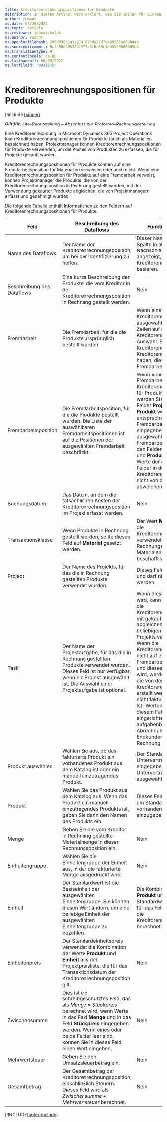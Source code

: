 ```yaml
---
title: Kreditorenrechnungspositionen für Produkte
description: In diesem Artikel wird erklärt, wie Sie Zeilen für Einkaufsrechnungen für Produkte erfassen und die verschiedenen Felder verwenden, um den Kauf von Produkten bei den Lieferanten zu erfassen.
author: rumant
ms.date: 03/25/2022
ms.topic: article
ms.reviewer: johnmichalak
ms.author: rumant
ms.openlocfilehash: 206dd36a1a1e7141678da27d76a99561ac89044b
ms.sourcegitcommit: 6cfc50d89528df977a8f6a55c1ad39d99800d9b4
ms.translationtype: HT
ms.contentlocale: de-DE
ms.lasthandoff: 06/03/2022
ms.locfileid: "8931375"
---
```

# <a name="vendor-invoice-lines-for-products"></a>Kreditorenrechnungspositionen für Produkte

[!include [banner](../../includes/dataverse-preview.md)]

_**Gilt für:** Lite-Bereitstellung – Abschluss zur Proforma-Rechnungsstellung_

Eine Kreditorenrechnung in Microsoft Dynamics 365 Project Operations kann Kreditorenrechnungspositionen für Produkte (auch als Materialien bezeichnet) haben. Projektmanager können Kreditorenrechnungspositionen für Produkte verwenden, um die Kosten von Produkten zu erfassen, die für Projekte gekauft wurden.

Kreditorenrechnungspositionen für Produkte können auf eine Fremdarbeitsposition für Materialien verweisen oder auch nicht. Wenn eine Kreditorenrechnungsposition für Produkte auf eine Fremdarbeit verweist, können Projektmanager die Produkte, die von der Kreditorenrechnungsposition in Rechnung gestellt werden, mit der Verwendung gekaufter Produkte abgleichen, die von Projektmanagern erfasst und genehmigt wurden.

Die folgende Tabelle enthält Informationen zu den Feldern auf Kreditorenrechnungspositionen für Produkte.

| Feld | Beschreibung des Dataflows | Funktionsauswirkung |
| --- | --- | --- |
| Name des Dataflows | Der Name der Kreditorenrechnungsposition, um bei der Identifizierung zu helfen. | Dieser Name wird als erste Spalte in allen Nachschlagevorgängen angezeigt, die auf Kreditorenrechnungspositionen basieren. |
| Beschreibung des Dataflows | Eine kurze Beschreibung der Produkte, die vom Kreditor in der Kreditorenrechnungsposition in Rechnung gestellt werden. | Nein |
| Fremdarbeit | Die Fremdarbeit, für die die Produkte ursprünglich bestellt wurden. | Wenn eine Fremdarbeit für die Kreditorenrechnung ausgewählt wird, erben alle Zeilen auf der Kreditorenrechnung diese Auswahl. Eine Kreditorenrechnung darf keine Kreditorenrechnungspositionen haben, die auf verschiedene Fremdarbeiten verweisen. |
| Fremdarbeitsposition | Die Fremdarbeitsposition, für die die Produkte bestellt wurden. Die Liste der auswählbaren Fremdarbeitspositionen ist auf die Positionen der ausgewählten Fremdarbeit beschränkt. | Wenn eine Fremdarbeitsposition in einer Kreditorenrechnungsposition für Produkte ausgewählt wird, werden Standardwerte für die Felder **Projekt**, **Aufgabe** und **Produkt** werden aus den entsprechenden Feldern in der Fremdarbeitsposition eingegeben. Wenn die ausgewählte Fremdarbeitsposition Werte in den Feldern **Projekt**, **Aufgabe** und **Produkt** hat, können die Werte der entsprechenden Felder in der Kreditorenrechnungsposition nicht von diesen Werten abweichen. |
| Buchungsdatum | Das Datum, an dem die tatsächlichen Kosten der Kreditorenrechnungsposition im Projekt erfasst werden. | Nein|
| Transaktionsklasse | Wenn Produkte in Rechnung gestellt werden, sollte dieses Feld auf **Material** gesetzt werden. | Der Wert **Material** gibt an, dass die Kreditorenrechnungsposition verwendet wird, um den Rechnungsbetrag für Materialen zu erfassen, die beschafft wurden. |
| Project | Der Name des Projekts, für das die in Rechnung gestellten Produkte verwendet wurden. | Dieses Feld ist ein Pflichtfeld und darf nicht leer gelassen werden. |
| Task | Der Name der Projektaufgabe, für das die in Rechnung gestellten Produkte verwendet wurden. Dieses Feld ist nur verfügbar, wenn ein Projekt ausgewählt ist. Die Auswahl einer Projektaufgabe ist optional. | Wenn dieses Feld leer gelassen wird, kann der Projektmanager die Kreditorenrechnungsposition mit gekaufen Produkten abgleichen, die für einen beliebigen Vorgang des Projekts verwendet wurden. Wenn die Kreditorenrechnungsposition nicht auf eine Fremdarbeitsposition verweist und dieses Feld leer gelassen wird, werden die Ist-Kosten, die von der Kreditorenrechnungsposition erstellt werden, nicht mit noch nicht fakturierten Verkaufs-Ist-Werten verknüpft. In diesem Fall werden bei eingerichteter aufgabenbezogener Abrechnung die Kosten dem Endkunden ggf. nicht in Rechnung gestellt. |
| Produkt auswählen | Wählen Sie aus, ob das fakturierte Produkt ein vorhandenes Produkt aus dem Katalog ist oder ein manuell einzutragendes Produkt. | Der Standardwert wird aus der Untervertragsposition eingegeben, wenn eine Untervertragsposition ausgewählt wird. |
| Produkt | Wählen Sie das Produkt aus dem Katalog aus. Wenn das Produkt ein manuell einzutragendes Produkts ist, geben Sie dann den Namen des Produkts ein. | Dieses Feld wird verwendet, um Standardeinkaufspreise für vorhandene Produkte einzugeben. |
| Menge | Geben Sie die vom Kreditor in Rechnung gestellte Materialmenge in dieser Rechnungsposition ein. | Nein |
| Einheitengruppe | Wählen Sie die Einheitengruppe der Einheit aus, in der die fakturierte Menge ausgedrückt wird. | Nein |
| Einheit | Der Standardwert ist die Basiseinheit der ausgewählten Einheitengruppe. Sie können diesen Wert ändern, um eine beliebige Einheit der ausgewählten Einheitengruppe zu bezahlen. | Die Kombination der Werte **Produkt** und **Einheit** wird als Standardwert verwendet oder für das Feld **Einheitspreis** für die Kreditorenrechnungsposition berechnet. |
| Einheitenpreis | Der Standardeinheitspreis verwendet die Kombination der Werte **Produkt** und **Einheit** aus der Projektpreisliste, die für das Transaktionsdatum der Kreditorenrechnungsposition gilt. | Nein |
| Zwischensumme | Dies ist ein schreibgeschütztes Feld, das als *Menge* &times; *Stückpreis* berechnet wird, wenn Werte in das Feld **Menge** und in das Feld **Stückpreis** eingegeben werden. Wenn eines oder beide Felder leer sind, können Sie in dieses Feld einen Wert eingeben. | Nein |
| Mehrwertsteuer | Geben Sie den Umsatzsteuerbetrag ein. | Nein |
| Gesamtbetrag | Der Gesamtbetrag der Kreditorenrechnungsposition, einschließlich Steuern. Dieses Feld wird als *Zwischensumme* + *Mehrwertsteuer* berechnet. | Nein |

[!INCLUDE[footer-include](../../includes/footer-banner.md)]

